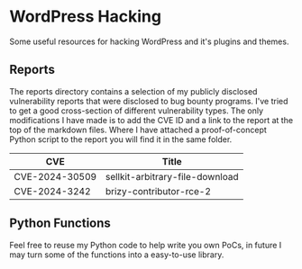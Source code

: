 # WordPress Hacking

Some useful resources for hacking WordPress and it's plugins and themes.

## Reports

The reports directory contains a selection of my publicly disclosed vulnerability reports that were disclosed to bug bounty programs. I've tried to get a good cross-section of different vulnerability types. The only modifications I have made is to add the CVE ID and a link to the report at the top of the markdown files. Where I have attached a proof-of-concept Python script to the report you will find it in the same folder.  

| CVE            | Title                           |
|----------------|---------------------------------|
| CVE-2024-30509 | sellkit-arbitrary-file-download |
| CVE-2024-3242  | brizy-contributor-rce-2         |


## Python Functions

Feel free to reuse my Python code to help write you own PoCs, in future I may turn some of the functions into a easy-to-use library.